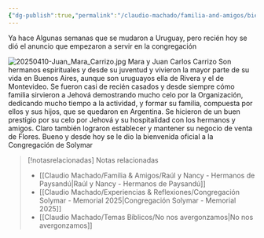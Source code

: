 ```yaml
---
{"dg-publish":true,"permalink":"/claudio-machado/familia-and-amigos/bienvenida-familia-carrizo/","title":"Bienvenida Familia Carrizo","tags":["Hermanos","Amigos"]}
---
```


Ya hace Algunas semanas que se mudaron a Uruguay, pero recién hoy se dió el anuncio que empezaron a servir en la congregación 

![20250410-Juan_Mara_Carrizo.jpg](/img/user/07%20-%20Personal/Im%C3%A1genes/20250410-Juan_Mara_Carrizo.jpg)
<span class="pie-foto">Mara y Juan Carlos Carrizo</span>
Son hermanos espirituales y desde su juventud y vivieron la mayor parte de su vida en Buenos Aires, aunque son uruguayos ella de Rivera y el de Montevideo. Se fueron casi de recién casados y desde siempre cómo familia sirvieron a Jehová demostrando mucho celo por la Organización, dedicando mucho tiempo a la actividad, y formar su familia, compuesta por ellos y sus hijos, que se quedaron en Argentina. 
Se hicieron de un buen prestigio por su celo por Jehová y su hospitalidad con los hermanos y amigos. Claro también lograron establecer y mantener su negocio de venta de Flores. Bueno y desde hoy se le dio la bienvenida oficial a la Congregación de Solymar 


> [!notasrelacionadas] Notas relacionadas
> - [[Claudio Machado/Familia & Amigos/Raúl y Nancy - Hermanos de Paysandú\|Raúl y Nancy - Hermanos de Paysandú]]
> - [[Claudio Machado/Experiencias & Reflexiones/Congregación Solymar - Memorial 2025\|Congregación Solymar - Memorial 2025]]
> - [[Claudio Machado/Temas Bíblicos/No nos avergonzamos\|No nos avergonzamos]]

